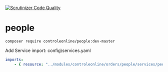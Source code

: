 
[![Scrutinizer Code Quality](https://scrutinizer-ci.com/g/controleonline/api-platform-people/badges/quality-score.png?b=master)](https://scrutinizer-ci.com/g/controleonline/api-platform-people/?branch=master)

# people


`composer require controleonline/people:dev-master`

Add Service import:
config\services.yaml

```yaml
imports:
    - { resource: "../modules/controleonline/orders/people/services/people.yaml" }    
```

